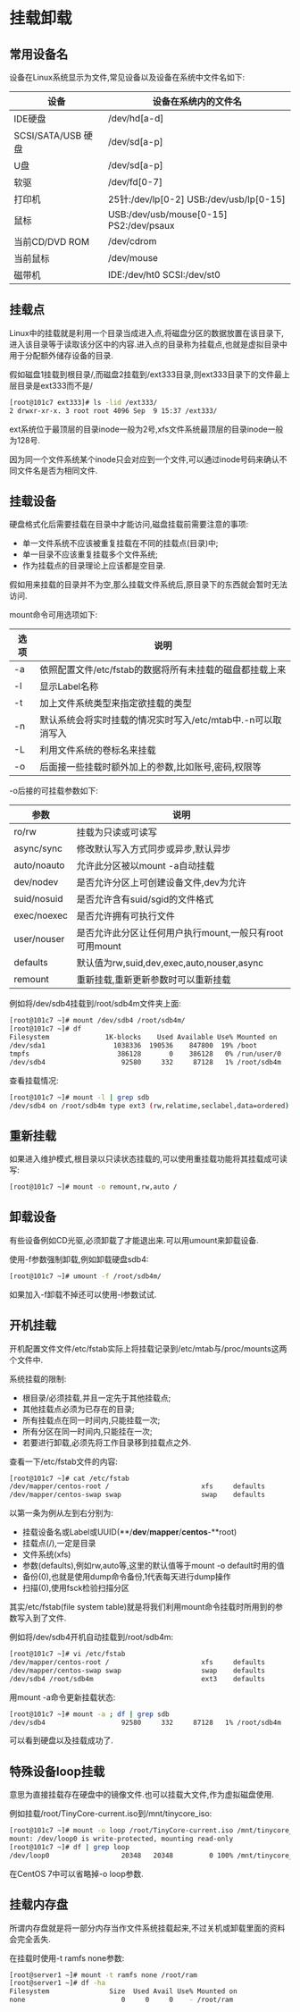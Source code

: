# 挂载卸载

## 常用设备名

设备在Linux系统显示为文件,常见设备以及设备在系统中文件名如下:

| **设备**           | **设备在系统内的文件名**                 |
| ------------------ | ---------------------------------------- |
| IDE硬盘            | /dev/hd[a-d]                             |
| SCSI/SATA/USB 硬盘 | /dev/sd[a-p]                             |
| U盘                | /dev/sd[a-p]                             |
| 软驱               | /dev/fd[0-7]                             |
| 打印机             | 25针:/dev/lp[0-2]  USB:/dev/usb/lp[0-15] |
| 鼠标               | USB:/dev/usb/mouse[0-15]  PS2:/dev/psaux |
| 当前CD/DVD ROM     | /dev/cdrom                               |
| 当前鼠标           | /dev/mouse                               |
| 磁带机             | IDE:/dev/ht0  SCSI:/dev/st0              |



## 挂载点

Linux中的挂载就是利用一个目录当成进入点,将磁盘分区的数据放置在该目录下,进入该目录等于读取该分区中的内容.进入点的目录称为挂载点,也就是虚拟目录中用于分配额外储存设备的目录.

假如磁盘1挂载到根目录/,而磁盘2挂载到/ext333目录,则ext333目录下的文件最上层目录是ext333而不是/

```sh
[root@101c7 ext333]# ls -lid /ext333/
2 drwxr-xr-x. 3 root root 4096 Sep  9 15:37 /ext333/
```

ext系统位于最顶层的目录inode一般为2号,xfs文件系统最顶层的目录inode一般为128号.

因为同一个文件系统某个inode只会对应到一个文件,可以通过inode号码来确认不同文件名是否为相同文件.

 

## 挂载设备

硬盘格式化后需要挂载在目录中才能访问,磁盘挂载前需要注意的事项:

- 单一文件系统不应该被重复挂载在不同的挂载点(目录)中;
- 单一目录不应该重复挂载多个文件系统;
- 作为挂载点的目录理论上应该都是空目录.

假如用来挂载的目录并不为空,那么挂载文件系统后,原目录下的东西就会暂时无法访问.

mount命令可用选项如下:

| 选项 | 说明                                                         |
| ---- | ------------------------------------------------------------ |
| -a   | 依照配置文件/etc/fstab的数据将所有未挂载的磁盘都挂载上来     |
| -l   | 显示Label名称                                                |
| -t   | 加上文件系统类型来指定欲挂载的类型                           |
| -n   | 默认系统会将实时挂载的情况实时写入/etc/mtab中.-n可以取消写入 |
| -L   | 利用文件系统的卷标名来挂载                                   |
| -o   | 后面接一些挂载时额外加上的参数,比如账号,密码,权限等          |

-o后接的可挂载参数如下:

| 参数        | 说明                                                    |
| ----------- | ------------------------------------------------------- |
| ro/rw       | 挂载为只读或可读写                                      |
| async/sync  | 修改默认写入方式同步或异步,默认异步                     |
| auto/noauto | 允许此分区被以mount -a自动挂载                          |
| dev/nodev   | 是否允许分区上可创建设备文件,dev为允许                  |
| suid/nosuid | 是否允许含有suid/sgid的文件格式                         |
| exec/noexec | 是否允许拥有可执行文件                                  |
| user/nouser | 是否允许此分区让任何用户执行mount,一般只有root可用mount |
| defaults    | 默认值为rw,suid,dev,exec,auto,nouser,async              |
| remount     | 重新挂载,重新更新参数时可以重新挂载                     |

例如将/dev/sdb4挂载到/root/sdb4m文件夹上面:

```sh
[root@101c7 ~]# mount /dev/sdb4 /root/sdb4m/
[root@101c7 ~]# df
Filesystem              1K-blocks    Used Available Use% Mounted on
/dev/sda1                 1038336  190536    847800  19% /boot
tmpfs                      386128       0    386128   0% /run/user/0
/dev/sdb4                   92580     332     87128   1% /root/sdb4m
```

查看挂载情况:

```sh
[root@101c7 ~]# mount -l | grep sdb
/dev/sdb4 on /root/sdb4m type ext3 (rw,relatime,seclabel,data=ordered) [boss]
```







## 重新挂载

如果进入维护模式,根目录以只读状态挂载的,可以使用重挂载功能将其挂载成可读写:

```sh
[root@101c7 ~]# mount -o remount,rw,auto /
```



## 卸载设备

有些设备例如CD光驱,必须卸载了才能退出来.可以用umount来卸载设备.

使用-f参数强制卸载,例如卸载硬盘sdb4:

```sh
[root@101c7 ~]# umount -f /root/sdb4m/
```

如果加入-f卸载不掉还可以使用-l参数试试.



## 开机挂载

开机配置文件文件/etc/fstab实际上将挂载记录到/etc/mtab与/proc/mounts这两个文件中.

系统挂载的限制:

- 根目录/必须挂载,并且一定先于其他挂载点;
- 其他挂载点必须为已存在的目录;
- 所有挂载点在同一时间内,只能挂载一次;
- 所有分区在同一时间内,只能挂在一次;
- 若要进行卸载,必须先将工作目录移到挂载点之外.

查看一下/etc/fstab文件的内容:

```sh
[root@101c7 ~]# cat /etc/fstab
/dev/mapper/centos-root /                       xfs     defaults        0 0
/dev/mapper/centos-swap swap                    swap    defaults        0 0
```

以第一条为例从左到右分别为:

- 挂载设备名或Label或UUID(**/**dev**/**mapper**/**centos**-**root)
- 挂载点(/),一定是目录
- 文件系统(xfs)
- 参数(defaults),例如rw,auto等,这里的默认值等于mount -o default时用的值
- 备份(0),也就是使用dump命令备份,1代表每天进行dump操作
- 扫描(0),使用fsck检验扫描分区

其实/etc/fstab(file system table)就是将我们利用mount命令挂载时所用到的参数写入到了文件.

例如将/dev/sdb4开机自动挂载到/root/sdb4m:

```sh
[root@101c7 ~]# vi /etc/fstab
/dev/mapper/centos-root /                       xfs     defaults        0 0
/dev/mapper/centos-swap swap                    swap    defaults        0 0
/dev/sdb4 /root/sdb4m                           ext3    defaults        0 0
```

用mount -a命令更新挂载状态:

```sh
[root@101c7 ~]# mount -a ; df | grep sdb
/dev/sdb4                   92580     332     87128   1% /root/sdb4m
```

可以看到硬盘以及挂载成功了.



## 特殊设备loop挂载

意思为直接挂载存在硬盘中的镜像文件.也可以挂载大文件,作为虚拟磁盘使用.

例如挂载/root/TinyCore-current.iso到/mnt/tinycore_iso:

```sh
[root@101c7 ~]# mount -o loop /root/TinyCore-current.iso /mnt/tinycore_iso/
mount: /dev/loop0 is write-protected, mounting read-only
[root@101c7 ~]# df | grep loop
/dev/loop0                  20348   20348         0 100% /mnt/tinycore_iso
```

在CentOS 7中可以省略掉-o loop参数.

 

## 挂载内存盘

 所谓内存盘就是将一部分内存当作文件系统挂载起来,不过关机或卸载里面的资料会完全丢失.

在挂载时使用-t ramfs none参数:

```sh
[root@server1 ~]# mount -t ramfs none /root/ram
[root@server1 ~]# df -ha
Filesystem               Size  Used Avail Use% Mounted on
none                        0     0     0    - /root/ram
```

